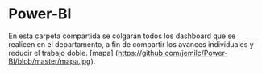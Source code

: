 # Power-BI
En esta carpeta compartida se colgarán todos los dashboard que se realicen en el departamento, a fin de compartir los avances individuales y reducir el trabajo doble.
[mapa] (https://github.com/jemilc/Power-BI/blob/master/mapa.jpg).
